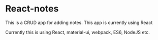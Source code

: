 # React-notes

This is a CRUD app for adding notes.
This app is currently using React

Currently this is using React, material-ui, webpack, ES6, NodeJS etc.



